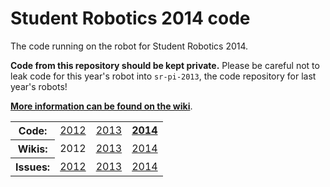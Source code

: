 # Student Robotics 2014 code

The code running on the robot for Student Robotics 2014.

**Code from this repository should be kept private.** Please be careful not to
leak code for this year's robot into `sr-pi-2013`, the code repository for last
year's robots!

**[More information can be found on the wiki](https://github.com/Systemetric/sr-2014/wiki)**.

<table>
  <tr>
    <th>Code:</th>
    <td><a href="https://github.com/Systemetric/sr-pi-2012/">2012</a></td>
    <td><a href="https://github.com/Systemetric/sr-pi-2013/">2013</a></td>
    <td><b><a href="https://github.com/Systemetric/sr-2014/">2014</a></b></td>
  </tr>
  <tr>
    <th>Wikis:</th>
    <td>2012</td>
    <td><a href="https://github.com/Systemetric/sr-pi-2013/wiki/">2013</a></td>
    <td><a href="https://github.com/Systemetric/sr-2014/wiki/">2014</a></td>
  </tr>
  <tr>
    <th>Issues:</th>
    <td><a href="https://github.com/Systemetric/sr-pi-2012/issues/">2012</a></td>
    <td><a href="https://github.com/Systemetric/sr-pi-2013/issues/">2013</a></td>
    <td><a href="https://github.com/Systemetric/sr-2014/issues/">2014</a></td>
  </tr>
</table>
